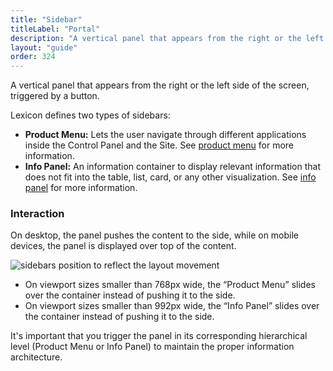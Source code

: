 ```yaml
---
title: "Sidebar"
titleLabel: "Portal"
description: "A vertical panel that appears from the right or the left side of the screen, triggered by a button."
layout: "guide"
order: 324
---
```


A vertical panel that appears from the right or the left side of the screen, triggered by a button.

Lexicon defines two types of sidebars:
* **Product Menu:** Lets the user navigate through different applications inside the Control Panel and the Site. See [product menu](../../satellite-components/sidebar/product-menu) for more information.
* **Info Panel:** An information container to display relevant information that does not fit into the table, list, card, or any other visualization. See [info panel](../../satellite-components/sidebar/infopanel) for more information.

### Interaction

On desktop, the panel pushes the content to the side, while on mobile devices, the panel is displayed over top of the content.

![sidebars position to reflect the layout movement](/images/lexicon/SidebarInfoPanelRespPM-IP-Open.jpg)

* On viewport sizes smaller than 768px wide, the “Product Menu” slides over the container instead of pushing it to the side.
* On viewport sizes smaller than 992px wide, the “Info Panel” slides over the container instead of pushing it to the side.

It's important that you trigger the panel in its corresponding hierarchical level (Product Menu or Info Panel) to maintain the proper information architecture.
